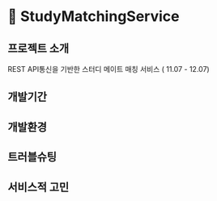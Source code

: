 # 🌱 StudyMatchingService

## 프로젝트 소개
REST API통신을 기반한  스터디 메이트 매칭 서비스 ( 11.07 - 12.07)

## 개발기간

## 개발환경

## 트러블슈팅

## 서비스적 고민
